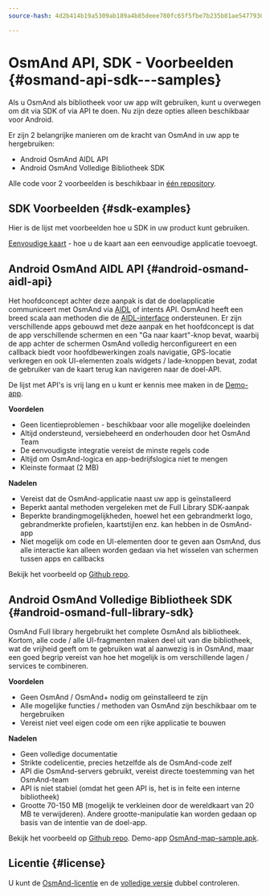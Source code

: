 ```yaml
---
source-hash: 4d2b414b19a5309ab189a4b85deee780fc65f5fbe7b235b81ae54779300d0e0a

---
```

# OsmAnd API, SDK - Voorbeelden {#osmand-api-sdk---samples}
Als u OsmAnd als bibliotheek voor uw app wilt gebruiken, kunt u overwegen om dit via SDK of via API te doen. Nu zijn deze opties alleen beschikbaar voor Android.

Er zijn 2 belangrijke manieren om de kracht van OsmAnd in uw app te hergebruiken:
- Android OsmAnd AIDL API
- Android OsmAnd Volledige Bibliotheek SDK

Alle code voor 2 voorbeelden is beschikbaar in [één repository](https://github.com/osmandapp/osmand-api-demo).

## SDK Voorbeelden {#sdk-examples}

Hier is de lijst met voorbeelden hoe u SDK in uw product kunt gebruiken.

[Eenvoudige kaart](./add_mapview.md) - hoe u de kaart aan een eenvoudige applicatie toevoegt.

## Android OsmAnd AIDL API {#android-osmand-aidl-api}
Het hoofdconcept achter deze aanpak is dat de doelapplicatie communiceert met OsmAnd via [AIDL](https://developer.android.com/guide/components/aidl) of intents API. OsmAnd heeft een breed scala aan methoden die de [AIDL-interface](https://github.com/osmandapp/OsmAnd/blob/master/OsmAnd/src/net/osmand/aidl/IOsmAndAidlInterface.aidl) ondersteunen. Er zijn verschillende apps gebouwd met deze aanpak en het hoofdconcept is dat de app verschillende schermen en een "Ga naar kaart"-knop bevat, waarbij de app achter de schermen OsmAnd volledig herconfigureert en een callback biedt voor hoofdbewerkingen zoals navigatie, GPS-locatie verkregen en ook UI-elementen zoals widgets / lade-knoppen bevat, zodat de gebruiker van de kaart terug kan navigeren naar de doel-API.

De lijst met API's is vrij lang en u kunt er kennis mee maken in de [Demo-app](https://download.osmand.net/latest-night-build/OsmAnd-api-sample.apk).

**Voordelen**
- Geen licentieproblemen - beschikbaar voor alle mogelijke doeleinden
- Altijd ondersteund, versiebeheerd en onderhouden door het OsmAnd Team
- De eenvoudigste integratie vereist de minste regels code
- Altijd om OsmAnd-logica en app-bedrijfslogica niet te mengen
- Kleinste formaat (2 MB)

**Nadelen**
- Vereist dat de OsmAnd-applicatie naast uw app is geïnstalleerd
- Beperkt aantal methoden vergeleken met de Full Library SDK-aanpak
- Beperkte brandingmogelijkheden, hoewel het een gebrandmerkt logo, gebrandmerkte profielen, kaartstijlen enz. kan hebben in de OsmAnd-app
- Niet mogelijk om code en UI-elementen door te geven aan OsmAnd, dus alle interactie kan alleen worden gedaan via het wisselen van schermen tussen apps en callbacks

Bekijk het voorbeeld op [Github repo](https://github.com/osmandapp/osmand-api-demo/tree/master/OsmAnd-api-sample).

## Android OsmAnd Volledige Bibliotheek SDK {#android-osmand-full-library-sdk}
OsmAnd Full library hergebruikt het complete OsmAnd als bibliotheek. Kortom, alle code / alle UI-fragmenten maken deel uit van die bibliotheek, wat de vrijheid geeft om te gebruiken wat al aanwezig is in OsmAnd, maar een goed begrip vereist van hoe het mogelijk is om verschillende lagen / services te combineren.

**Voordelen**
- Geen OsmAnd / OsmAnd+ nodig om geïnstalleerd te zijn
- Alle mogelijke functies / methoden van OsmAnd zijn beschikbaar om te hergebruiken
- Vereist niet veel eigen code om een rijke applicatie te bouwen

**Nadelen**
- Geen volledige documentatie
- Strikte codelicentie, precies hetzelfde als de OsmAnd-code zelf
- API die OsmAnd-servers gebruikt, vereist directe toestemming van het OsmAnd-team
- API is niet stabiel (omdat het geen API is, het is in feite een interne bibliotheek)
- Grootte 70-150 MB (mogelijk te verkleinen door de wereldkaart van 20 MB te verwijderen). Andere grootte-manipulatie kan worden gedaan op basis van de intentie van de doel-app.

Bekijk het voorbeeld op [Github repo](https://github.com/osmandapp/osmand-api-demo/tree/master/OsmAnd-map-sample).
Demo-app [OsmAnd-map-sample.apk](https://download.osmand.net/latest-night-build/OsmAnd-map-sample.apk).

## Licentie {#license}
U kunt de [OsmAnd-licentie](https://osmand.net/help-online/license) en de [volledige versie](https://github.com/osmandapp/OsmAnd/blob/master/LICENSE) dubbel controleren.